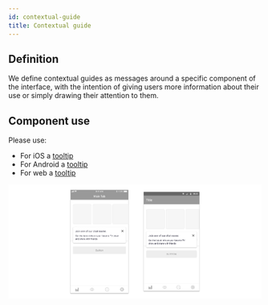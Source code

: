```yaml
---
id: contextual-guide
title: Contextual guide
---
```


## Definition

We define contextual guides as messages around a specific component of the interface, with the intention of giving users more information about their use or simply drawing their attention to them.

## Component use

Please use:

* For iOS a [tooltip](../ios/tooltip.md)
* For Android a [tooltip](../android/tooltip.md)
* For web a [tooltip](../web/tooltip.md)

![](../../../img/tooltip.jpg)

